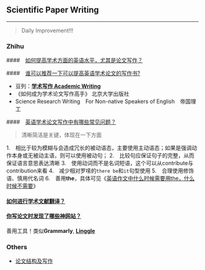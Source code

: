 ## Scientific Paper Writing

---

> Daily Improvement!!!

### Zhihu

####　[如何提高学术方面的英语水平，尤其是论文写作？](https://www.zhihu.com/question/29519513/answer/86828412)



####　[谁可以推荐一下可以提高英语学术论文的写作书?](https://www.zhihu.com/question/30056826)

- 豆列：[**学术写作 Academic Writing**](https://www.douban.com/doulist/3016518/)
- 《如何成为学术论文写作高手》 北京大学出版社
- Science Research Writing　For Non-native Speakers of English　帝国理工




####　[英语学术论文写作中有哪些常见问题？](https://zhuanlan.zhihu.com/p/28273690)

> 清晰简洁是关键，体现在一下方面

1.　相比于较为模糊与会造成冗长的被动语态，主要使用主动语态；如果是强调动作本身或无被动主语，则可以使用被动句；
2.　比较句应保证句子的完整，从而保证语言意思表达清晰
3.　使用动词而不是名词短语，这个可以从contribute与contribution来看
4.　减少相对罗嗦的`there be`和`it`句型使用
5.　合理使用修饰语、慎用代名词
6.　善用**the**，具体可见《[英语作文中什么时候需要用the，什么时候不需要](https://mp.weixin.qq.com/s?__biz=MzA4MTY0NTYwMA==&mid=2651178210&idx=1&sn=2c9aa65257da2b936c02b547954962af&chksm=8460bdadb31734bbe711bcb9338606e0a11ac17dca961ec3c83c45d9b08ae580d11a0c82bf19&scene=21#wechat_redirect)》



#### [如何进行学术文献翻译？](https://www.zhihu.com/question/20065605)



#### [你写论文时发现了哪些神网站？](https://www.zhihu.com/question/35931336)

善用工具！类似**Grammarly**, [**Linggle**](http://linggle.com/)



### Others

- [论文结构及写作](https://blog.csdn.net/thesnowboy_2/article/details/69757207)